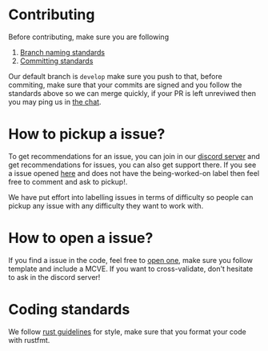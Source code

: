 # Contributing

Before contributing, make sure you are following 
1. [Branch naming standards](https://github.com/OctaneWeb/Octane/wiki/Branch-naming-scheme)
2. [Committing standards](https://github.com/OctaneWeb/Octane/wiki/Commit-guidelines)

Our default branch is `develop` make sure you push to that, before commiting, make sure that your commits are signed and you follow the standards above so we can merge quickly, if your PR is left unreviwed then you may ping us in [the chat](https://discord.gg/j6PsmNC).

# How to pickup a issue? 

To get recommendations for an issue, you can join in our [discord server](https://discord.gg/j6PsmNC) and get recommendations for issues, you can also get support there.
If you see a issue opened [here](https://github.com/OctaneWeb/Octane/issues) and does not have the being-worked-on label then feel free to comment and ask to pickup!. 

We have put effort into labelling issues in terms of difficulty so people can pickup any issue with any difficulty they want to work with.

# How to open a issue?

If you find a issue in the code, feel free to [open one](https://github.com/OctaneWeb/Octane/issues), make sure you follow template and include a MCVE. 
If you want to cross-validate, don't hesitate to ask in the discord server!

# Coding standards

We follow [rust guidelines](https://doc.rust-lang.org/1.0.0/style/README.html) for style, make sure that you format your code with rustfmt. 

